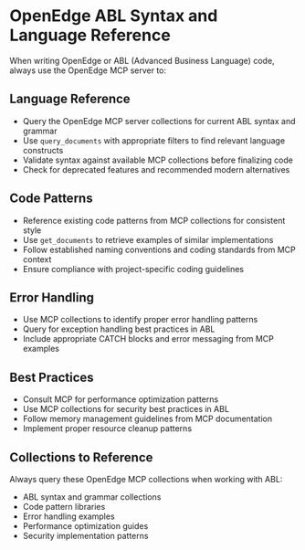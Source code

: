 # OpenEdge ABL Syntax and Language Reference
When writing OpenEdge or ABL (Advanced Business Language) code, always use the OpenEdge MCP server to:

## Language Reference
- Query the OpenEdge MCP server collections for current ABL syntax and grammar
- Use `query_documents` with appropriate filters to find relevant language constructs
- Validate syntax against available MCP collections before finalizing code
- Check for deprecated features and recommended modern alternatives

## Code Patterns
- Reference existing code patterns from MCP collections for consistent style
- Use `get_documents` to retrieve examples of similar implementations
- Follow established naming conventions and coding standards from MCP context
- Ensure compliance with project-specific coding guidelines

## Error Handling
- Use MCP collections to identify proper error handling patterns
- Query for exception handling best practices in ABL
- Include appropriate CATCH blocks and error messaging from MCP examples

## Best Practices
- Consult MCP for performance optimization patterns
- Use MCP collections for security best practices in ABL
- Follow memory management guidelines from MCP documentation
- Implement proper resource cleanup patterns

## Collections to Reference
Always query these OpenEdge MCP collections when working with ABL:
- ABL syntax and grammar collections
- Code pattern libraries
- Error handling examples
- Performance optimization guides
- Security implementation patterns